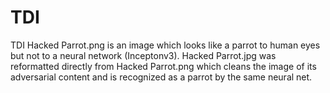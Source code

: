# TDI
TDI
Hacked Parrot.png is an image which looks like a parrot to human eyes but not to a neural network (Inceptonv3).
Hacked Parrot.jpg was reformatted directly from Hacked Parrot.png which cleans the image of its adversarial content and is recognized as a parrot by the same neural net.
